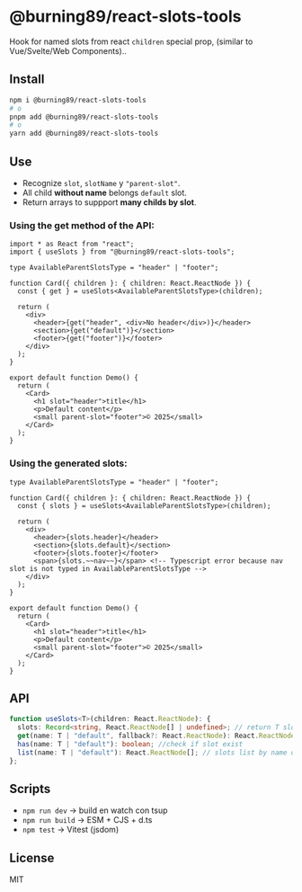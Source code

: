 # @burning89/react-slots-tools

Hook for named slots from react `children` special prop, (similar to Vue/Svelte/Web Components)..

## Install

```bash
npm i @burning89/react-slots-tools
# o
pnpm add @burning89/react-slots-tools
# o
yarn add @burning89/react-slots-tools
```

## Use

- Recognize `slot`, `slotName` y `"parent-slot"`.
- All child **without name** belongs `default` slot.
- Return arrays to suppport **many childs by slot**.

### Using the get method of the API:

```tsx
import * as React from "react";
import { useSlots } from "@burning89/react-slots-tools";

type AvailableParentSlotsType = "header" | "footer";

function Card({ children }: { children: React.ReactNode }) {
  const { get } = useSlots<AvailableParentSlotsType>(children);

  return (
    <div>
      <header>{get("header", <div>No header</div>)}</header>
      <section>{get("default")}</section>
      <footer>{get("footer")}</footer>
    </div>
  );
}

export default function Demo() {
  return (
    <Card>
      <h1 slot="header">title</h1>
      <p>Default content</p>
      <small parent-slot="footer">© 2025</small>
    </Card>
  );
}
```

### Using the generated slots:

```tsx
type AvailableParentSlotsType = "header" | "footer";

function Card({ children }: { children: React.ReactNode }) {
  const { slots } = useSlots<AvailableParentSlotsType>(children);

  return (
    <div>
      <header>{slots.header}</header>
      <section>{slots.default}</section>
      <footer>{slots.footer}</footer>
      <span>{slots.~~nav~~}</span> <!-- Typescript error because nav slot is not typed in AvailableParentSlotsType -->
    </div>
  );
}

export default function Demo() {
  return (
    <Card>
      <h1 slot="header">title</h1>
      <p>Default content</p>
      <small parent-slot="footer">© 2025</small>
    </Card>
  );
}
```

## API

```ts
function useSlots<T>(children: React.ReactNode): {
  slots: Record<string, React.ReactNode[] | undefined>; // return T slots (include 'default' slot)
  get(name: T | "default", fallback?: React.ReactNode): React.ReactNode; // get slot by name or fallback
  has(name: T | "default"): boolean; //check if slot exist
  list(name: T | "default"): React.ReactNode[]; // slots list by name or fallback
};
```

## Scripts

- `npm run dev` → build en watch con tsup
- `npm run build` → ESM + CJS + d.ts
- `npm test` → Vitest (jsdom)

## License

MIT
